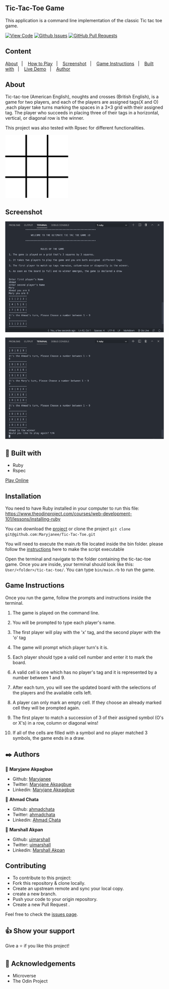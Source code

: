 ## Tic-Tac-Toe Game

This application is a command line implementation of the classic Tic tac toe game.

[![View Code](https://img.shields.io/badge/View%20-Code-green)](https://github.com/Maryjanee/Tic-Tac-Toe/tree/game-logic)
[![Github Issues](https://img.shields.io/badge/GitHub-Issues-orange)](https://github.com/Maryjanee/Tic-Tac-Toe/issues)
[![GitHub Pull Requests](https://img.shields.io/badge/GitHub-Pull%20Requests-blue)](https://github.com/Maryjanee/Tic-Tac-Toe/pulls)

## Content

<a text-align="center" href="#about">About</a>&nbsp;&nbsp;&nbsp;|&nbsp;&nbsp;&nbsp;
<a href="#how_to">How to Play</a>&nbsp;&nbsp;&nbsp;|&nbsp;&nbsp;&nbsp;
<a href="#screen">Screenshot</a>&nbsp;&nbsp;&nbsp;|&nbsp;&nbsp;&nbsp;
<a href="#ins">Game Instructions</a>&nbsp;&nbsp;&nbsp;|&nbsp;&nbsp;&nbsp;
<a href="#with">Built with</a>&nbsp;&nbsp;&nbsp;|&nbsp;&nbsp;&nbsp;
<a href="#ldl">Live Demo</a>&nbsp;&nbsp;&nbsp;|&nbsp;&nbsp;&nbsp;
<a href="#author">Author</a>

## About <a name = "about"></a>

Tic-tac-toe (American English), noughts and crosses (British English), is a game for two players, and each of the players are assigned tags(X and O) ,each player take turns marking the spaces in a 3×3 grid with their assigned tag. The player who succeeds in placing three of their tags in a horizontal, vertical, or diagonal row is the winner.

This project was also tested with Rpsec for different functionalities.

![X wins this game ](assets/tic-tac-toe.gif)

## Screenshot <a name = "screen"></a>

![screenshot](assets/Start.png)

![screenshot](assets/Win.png)

## 🔧 Built with<a name = "with"></a>

- Ruby
- Rspec

[Play Online](https://repl.it/@MaryjaneA/Tic-Tac-Toe#bin/main.rb)

## Installation

You need to have Ruby installed in your computer to run this file:
https://www.theodinproject.com/courses/web-development-101/lessons/installing-ruby

You can download the [project](https://github.com/Maryjanee/Tic-Tac-Toe) or clone the project `git clone git@github.com:Maryjanee/Tic-Tac-Toe.git`

You will need to execute the main.rb file located inside the bin folder. please follow the [instructions](https://commandercoriander.net/blog/2013/02/16/making-a-ruby-script-executable/) here to make the script executable

Open the terminal and navigate to the folder containing the tic-tac-toe game. Once you are inside, your terminal should look like this: `User/<folder>/tic-tac-toe/`. You can type `bin/main.rb` to run the game.

## Game Instructions

Once you run the game, follow the prompts and instructions inside the terminal.

1. The game is played on the command line.

2. You will be prompted to type each player's name.
3. The first player will play with the 'x' tag, and the second player with the 'o' tag
4. The game will prompt which player turn's it is.
5. Each player should type a valid cell number and enter it to mark the board.
6. A valid cell is one which has no player's tag and it is represented by a number between 1 and 9.
7. After each turn, you will see the updated board with the selections of the players and the available cells left.
8. A player can only mark an empty cell. If they choose an already marked cell they will be prompted again.
9. The first player to match a succession of 3 of their assigned symbol (O's or X's) in a row, column or diagonal wins!
10. If all of the cells are filled with a symbol and no player matched 3 symbols, the game ends in a draw.

## ✒️ Authors <a name = "author"></a>

👤 **Maryjane Akpagbue**

- Github: [Maryjanee](https://github.com/Maryjanee)
- Twitter: [Maryjane Akpagbue](https://twitter.com/alfredmaryjane)
- Linkedin: [Maryjane Akpagbue](https://www.linkedin.com/in/maryjane-akpagbue-1500b7173/)

👤 **Ahmad Chata**

- Github: [ahmadchata](https://github.com/ahmadchata)
- Twitter: [ahmadchata](https://twitter.com/ahmadchata)
- Linkedin: [Ahmad Chata](https://www.linkedin.com/in/ahmad-chata-957b9b51/)

👤 **Marshall Akpan**

- Github: [uimarshall](https://github.com/uimarshall)
- Twitter: [uimarshall](https://twitter.com/uimarshall)
- Linkedin: [Marshall Akpan](https://www.linkedin.com/in/marshall-akpan-19745526/)

## Contributing

- To contribute to this project:
- Fork this repository & clone locally.
- Create an upstream remote and sync your local copy.
- create a new branch.
- Push your code to your origin repository.
- Create a new Pull Request .

Feel free to check the [issues page](https://github.com/Maryjanee/Tic-Tac-Toe/issues).

## 👍 Show your support

Give a ⭐️ if you like this project!

## :clap: Acknowledgements

- Microverse
- The Odin Project
